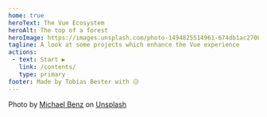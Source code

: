 ```yaml
---
home: true
heroText: The Vue Ecosystem
heroAlt: The top of a forest
heroImage: https://images.unsplash.com/photo-1494825514961-674db1ac2700?ixid=MnwxMjA3fDB8MHxwaG90by1wYWdlfHx8fGVufDB8fHx8&ixlib=rb-1.2.1&auto=format&fit=crop&w=2070&q=80
tagline: A look at some projects which enhance the Vue experience
actions:
 - text: Start ▶
   link: /contents/
   type: primary
footer: Made by Tobias Bester with 😥
---
```

Photo by <a href="https://unsplash.com/@michaelbenz?utm_source=unsplash&utm_medium=referral&utm_content=creditCopyText">Michael Benz</a> on <a href="https://unsplash.com/?utm_source=unsplash&utm_medium=referral&utm_content=creditCopyText">Unsplash</a>
